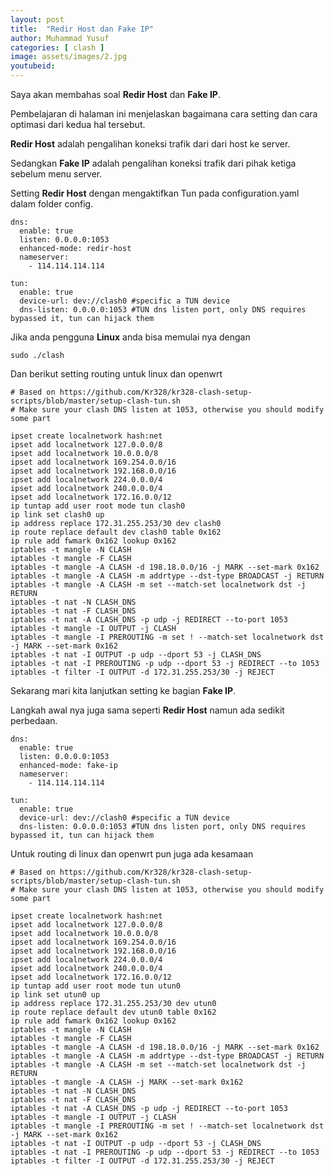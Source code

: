 ```yaml
---
layout: post
title:  "Redir Host dan Fake IP"
author: Muhammad Yusuf
categories: [ clash ]
image: assets/images/2.jpg
youtubeid: 
---
```

Saya akan membahas soal **Redir Host** dan **Fake IP**.

Pembelajaran di halaman ini menjelaskan bagaimana cara setting dan cara optimasi dari kedua hal tersebut.

**Redir Host** adalah pengalihan koneksi trafik dari dari host ke server.

Sedangkan **Fake IP** adalah pengalihan koneksi trafik dari pihak ketiga sebelum menu server.

Setting **Redir Host** dengan mengaktifkan Tun pada configuration.yaml dalam folder config.

```
dns:
  enable: true
  listen: 0.0.0.0:1053
  enhanced-mode: redir-host
  nameserver:
    - 114.114.114.114

tun:
  enable: true
  device-url: dev://clash0 #specific a TUN device
  dns-listen: 0.0.0.0:1053 #TUN dns listen port, only DNS requires bypassed it, tun can hijack them
```

Jika anda pengguna **Linux** anda bisa memulai nya dengan

```
sudo ./clash
```

Dan berikut setting routing untuk linux dan openwrt

```
# Based on https://github.com/Kr328/kr328-clash-setup-scripts/blob/master/setup-clash-tun.sh
# Make sure your clash DNS listen at 1053, otherwise you should modify some part

ipset create localnetwork hash:net
ipset add localnetwork 127.0.0.0/8
ipset add localnetwork 10.0.0.0/8
ipset add localnetwork 169.254.0.0/16
ipset add localnetwork 192.168.0.0/16
ipset add localnetwork 224.0.0.0/4
ipset add localnetwork 240.0.0.0/4
ipset add localnetwork 172.16.0.0/12
ip tuntap add user root mode tun clash0
ip link set clash0 up
ip address replace 172.31.255.253/30 dev clash0
ip route replace default dev clash0 table 0x162
ip rule add fwmark 0x162 lookup 0x162
iptables -t mangle -N CLASH
iptables -t mangle -F CLASH
iptables -t mangle -A CLASH -d 198.18.0.0/16 -j MARK --set-mark 0x162
iptables -t mangle -A CLASH -m addrtype --dst-type BROADCAST -j RETURN
iptables -t mangle -A CLASH -m set --match-set localnetwork dst -j RETURN
iptables -t nat -N CLASH_DNS
iptables -t nat -F CLASH_DNS 
iptables -t nat -A CLASH_DNS -p udp -j REDIRECT --to-port 1053
iptables -t mangle -I OUTPUT -j CLASH
iptables -t mangle -I PREROUTING -m set ! --match-set localnetwork dst -j MARK --set-mark 0x162
iptables -t nat -I OUTPUT -p udp --dport 53 -j CLASH_DNS
iptables -t nat -I PREROUTING -p udp --dport 53 -j REDIRECT --to 1053
iptables -t filter -I OUTPUT -d 172.31.255.253/30 -j REJECT
```

Sekarang mari kita lanjutkan setting ke bagian **Fake IP**.

Langkah awal nya juga sama seperti **Redir Host** namun ada sedikit perbedaan.

```
dns:
  enable: true
  listen: 0.0.0.0:1053
  enhanced-mode: fake-ip
  nameserver:
    - 114.114.114.114

tun:
  enable: true
  device-url: dev://clash0 #specific a TUN device
  dns-listen: 0.0.0.0:1053 #TUN dns listen port, only DNS requires bypassed it, tun can hijack them
```

Untuk routing di linux dan openwrt pun juga ada kesamaan

```
# Based on https://github.com/Kr328/kr328-clash-setup-scripts/blob/master/setup-clash-tun.sh
# Make sure your clash DNS listen at 1053, otherwise you should modify some part

ipset create localnetwork hash:net
ipset add localnetwork 127.0.0.0/8
ipset add localnetwork 10.0.0.0/8
ipset add localnetwork 169.254.0.0/16
ipset add localnetwork 192.168.0.0/16
ipset add localnetwork 224.0.0.0/4
ipset add localnetwork 240.0.0.0/4
ipset add localnetwork 172.16.0.0/12
ip tuntap add user root mode tun utun0
ip link set utun0 up
ip address replace 172.31.255.253/30 dev utun0
ip route replace default dev utun0 table 0x162
ip rule add fwmark 0x162 lookup 0x162
iptables -t mangle -N CLASH
iptables -t mangle -F CLASH
iptables -t mangle -A CLASH -d 198.18.0.0/16 -j MARK --set-mark 0x162
iptables -t mangle -A CLASH -m addrtype --dst-type BROADCAST -j RETURN
iptables -t mangle -A CLASH -m set --match-set localnetwork dst -j RETURN
iptables -t mangle -A CLASH -j MARK --set-mark 0x162
iptables -t nat -N CLASH_DNS
iptables -t nat -F CLASH_DNS 
iptables -t nat -A CLASH_DNS -p udp -j REDIRECT --to-port 1053
iptables -t mangle -I OUTPUT -j CLASH
iptables -t mangle -I PREROUTING -m set ! --match-set localnetwork dst -j MARK --set-mark 0x162
iptables -t nat -I OUTPUT -p udp --dport 53 -j CLASH_DNS
iptables -t nat -I PREROUTING -p udp --dport 53 -j REDIRECT --to 1053
iptables -t filter -I OUTPUT -d 172.31.255.253/30 -j REJECT
```

